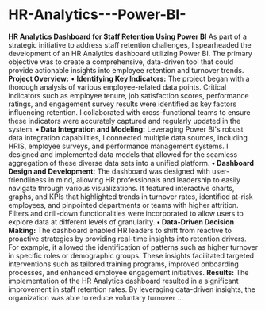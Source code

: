 # HR-Analytics---Power-BI-
**HR Analytics Dashboard for Staff Retention Using Power BI**
As part of a strategic initiative to address staff retention challenges, I spearheaded the development of an HR Analytics dashboard utilizing Power BI. The primary objective was to create a comprehensive, data-driven tool that could provide actionable insights into employee retention and turnover trends.
**Project Overview:**
•	**Identifying Key Indicators:** The project began with a thorough analysis of various employee-related data points. Critical indicators such as employee tenure, job satisfaction scores, performance ratings, and engagement survey results were identified as key factors influencing retention. I collaborated with cross-functional teams to ensure these indicators were accurately captured and regularly updated in the system.
**•	Data Integration and Modeling:** Leveraging Power BI's robust data integration capabilities, I connected multiple data sources, including HRIS, employee surveys, and performance management systems. I designed and implemented data models that allowed for the seamless aggregation of these diverse data sets into a unified platform.
**•	Dashboard Design and Development:** The dashboard was designed with user-friendliness in mind, allowing HR professionals and leadership to easily navigate through various visualizations. It featured interactive charts, graphs, and KPIs that highlighted trends in turnover rates, identified at-risk employees, and pinpointed departments or teams with higher attrition. Filters and drill-down functionalities were incorporated to allow users to explore data at different levels of granularity.
**•	Data-Driven Decision Making:** The dashboard enabled HR leaders to shift from reactive to proactive strategies by providing real-time insights into retention drivers. For example, it allowed the identification of patterns such as higher turnover in specific roles or demographic groups. These insights facilitated targeted interventions such as tailored training programs, improved onboarding processes, and enhanced employee engagement initiatives.
**Results:**
The implementation of the HR Analytics dashboard resulted in a significant improvement in staff retention rates. By leveraging data-driven insights, the organization was able to reduce voluntary turnover ..
